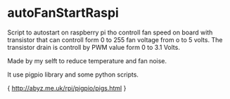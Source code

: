 # autoFanStartRaspi


Script to autostart on raspberry pi tho controll fan speed on board with transistor that can controll form 0 to 255 fan voltage from o to 5 volts.
The transistor drain is controll by PWM value form 0 to 3.1 Volts.

Made by my selft to reduce temperature and fan noise.



It use pigpio library and some python scripts.

{ http://abyz.me.uk/rpi/pigpio/pigs.html }

